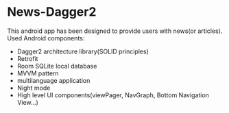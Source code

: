# News-Dagger2

This android app has been designed to provide users with news(or articles). 
Used Android components:
- Dagger2 architecture library(SOLID principles)
- Retrofit
- Room SQLite local database
- MVVM pattern
- multilanguage application
- Night mode
- High level UI components(viewPager, NavGraph, Bottom Navigation View...)
